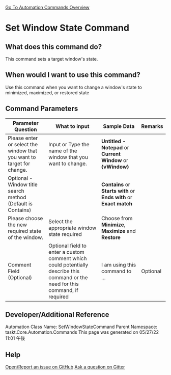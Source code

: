 <!--TITLE: Set Window State Command -->
<!-- SUBTITLE: a command in the Window Commands group. -->
[Go To Automation Commands Overview](/automation-commands.md)


# Set Window State Command


## What does this command do?
This command sets a target window's state.


## When would I want to use this command?
Use this command when you want to change a window's state to minimized, maximized, or restored state


## Command Parameters
| Parameter Question   	| What to input  	|  Sample Data 	| Remarks  	|
| ---                    | ---               | ---           | ---       |
|Please enter or select the window that you want to target for change.|Input or Type the name of the window that you want to change.|**Untitled - Notepad** or **Current Window** or **{vWindow}**||
|Optional - Window title search method (Default is Contains)||**Contains** or **Starts with** or **Ends with** or **Exact match**||
|Please choose the new required state of the window.|Select the appropriate window state required|Choose from **Minimize**, **Maximize** and **Restore**||
|Comment Field (Optional)|Optional field to enter a custom comment which could potentially describe this command or the need for this command, if required|I am using this command to ...|Optional|










## Developer/Additional Reference
Automation Class Name: SetWindowStateCommand
Parent Namespace: taskt.Core.Automation.Commands
This page was generated on 05/27/22 11:01 午後


## Help
[Open/Report an issue on GitHub](https://github.com/saucepleez/taskt/issues/new)
[Ask a question on Gitter](https://gitter.im/taskt-rpa/Lobby)
